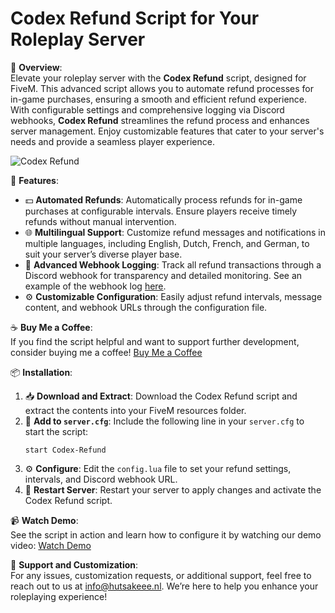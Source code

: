 # Codex Refund Script for Your Roleplay Server

🚀 **Overview**:<br>
Elevate your roleplay server with the **Codex Refund** script, designed for FiveM. This advanced script allows you to automate refund processes for in-game purchases, ensuring a smooth and efficient refund experience. With configurable settings and comprehensive logging via Discord webhooks, **Codex Refund** streamlines the refund process and enhances server management. Enjoy customizable features that cater to your server's needs and provide a seamless player experience.

![Codex Refund](https://i.imgur.com/1EZK6eB.png)

🔧 **Features**:<br>
- 💵 **Automated Refunds**: Automatically process refunds for in-game purchases at configurable intervals. Ensure players receive timely refunds without manual intervention.
- 🌐 **Multilingual Support**: Customize refund messages and notifications in multiple languages, including English, Dutch, French, and German, to suit your server’s diverse player base.
- 🔄 **Advanced Webhook Logging**: Track all refund transactions through a Discord webhook for transparency and detailed monitoring. See an example of the webhook log [here](https://i.imgur.com/tf4TOVG.png).
- ⚙️ **Customizable Configuration**: Easily adjust refund intervals, message content, and webhook URLs through the configuration file.

☕ **Buy Me a Coffee**:<br>
If you find the script helpful and want to support further development, consider buying me a coffee! [Buy Me a Coffee]([https://www.buymeacoffee.com/customcodex])

📦 **Installation**:<br>
1. 📥 **Download and Extract**: Download the Codex Refund script and extract the contents into your FiveM resources folder.
2. 🔧 **Add to `server.cfg`**: Include the following line in your `server.cfg` to start the script:
    ```plaintext
    start Codex-Refund
    ```
3. ⚙️ **Configure**: Edit the `config.lua` file to set your refund settings, intervals, and Discord webhook URL.
4. 🔄 **Restart Server**: Restart your server to apply changes and activate the Codex Refund script.

📹 **Watch Demo**:<br>
See the script in action and learn how to configure it by watching our demo video: [Watch Demo](https://youtu.be/st6W7cbfnms)

📧 **Support and Customization**:<br>
For any issues, customization requests, or additional support, feel free to reach out to us at [info@hutsakeee.nl](mailto:info@hutsakeee.nl). We’re here to help you enhance your roleplaying experience!
